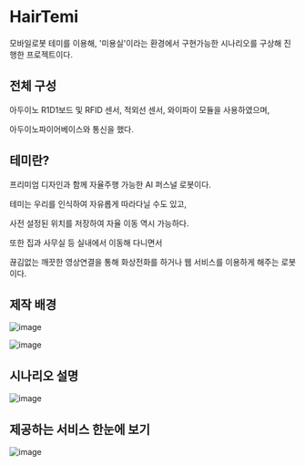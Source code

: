 # HairTemi
 모바일로봇 테미를 이용해, '미용실'이라는 환경에서 구현가능한 시나리오를 구상해 진행한 프로젝트이다.
 
 ## 전체 구성
 아두이노 R1D1보드 및 RFID 센서, 적외선 센서, 와이파이 모듈을 사용하였으며,
 
 아두이노파이어베이스와 통신을 했다. 
  
## 테미란?
 프리미엄 디자인과 함께 자율주행 가능한 AI 퍼스널 로봇이다.
 
 테미는 우리를 인식하여 자유롭게 따라다닐 수도 있고,

 사전 설정된 위치를 저장하여 자율 이동 역시 가능하다.

 또한 집과 사무실 등 실내에서 이동해 다니면서

 끊김없는 깨끗한 영상연결을 통해 화상전화를 하거나 웹 서비스를 이용하게 해주는 로봇이다.
 
## 제작 배경
![image](https://user-images.githubusercontent.com/61692372/181079209-936db6c6-f7df-4559-b6bb-c9f70678c82b.png)

![image](https://user-images.githubusercontent.com/61692372/181078913-cd8acbb5-4c30-450f-b180-a337dcc1d098.png)

## 시나리오 설명
![image](https://user-images.githubusercontent.com/61692372/181076357-a79df6e5-e415-46ea-921e-9e63c841d8d7.png)

## 제공하는 서비스 한눈에 보기
![image](https://user-images.githubusercontent.com/61692372/181078840-22300123-7e15-4573-b6b9-3a722d15dc74.png)
